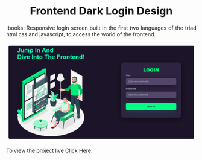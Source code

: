 <h1 align="center">Frontend Dark Login Design</h1>

<p align="justify">:books: Responsive login screen built in the first two languages of the triad html css and javascript, to access the world of the frontend.</p>

![Project Pic](https://raw.githubusercontent.com/FXharry/frontenddarklogin/6195fca8037eaca1fc6fe54294d11335568ee59e/frontenddarklogin.png)

To view the project live [Click Here.](https://fxharry.github.io/frontenddarklogin/)


